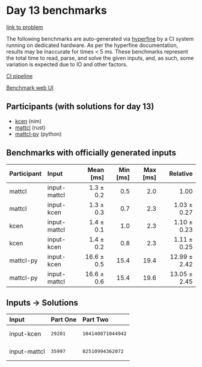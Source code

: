 # Day 13 benchmarks

[link to problem](https://adventofcode.com/2024/day/13)

The following benchmarks are auto-generated via
[hyperfine](https://github.com/sharkdp/hyperfine) by a CI system running on
dedicated hardware. As per the hyperfine documentation, results may be
inaccurate for times < 5 ms. These benchmarks represent the total time to read,
parse, and solve the given inputs, and, as such, some variation is expected due
to IO and other factors.

[CI pipeline](http://ci.papercode.net:8080/teams/main/pipelines/aoc2024)

[Benchmark web UI](https://aoc.ancalagon.black)


## Participants (with solutions for day 13)

- [kcen](https://github.com/kcen/aoc2024) (nim)
- [mattcl](https://github.com/mattcl/aoc2024) (rust)
- [mattcl-py](https://github.com/mattcl/aoc2024-py) (python)


## Benchmarks with officially generated inputs

| Participant | Input | Mean [ms] | Min [ms] | Max [ms] | Relative |
|:---|:---|---:|---:|---:|---:|
| mattcl | input-mattcl | 1.3 ± 0.2 | 0.5 | 2.0 | 1.00 |
| mattcl | input-kcen | 1.3 ± 0.3 | 0.7 | 2.3 | 1.03 ± 0.27 |
| kcen | input-mattcl | 1.4 ± 0.1 | 1.0 | 2.3 | 1.10 ± 0.23 |
| kcen | input-kcen | 1.4 ± 0.2 | 0.8 | 2.3 | 1.11 ± 0.25 |
| mattcl-py | input-kcen | 16.6 ± 0.5 | 15.4 | 19.4 | 12.99 ± 2.42 |
| mattcl-py | input-mattcl | 16.6 ± 0.6 | 15.4 | 19.6 | 13.05 ± 2.45 |


## Inputs -> Solutions

| Input | Part One | Part Two |
|:---|:---|:---|
|input-kcen|<pre>29201</pre>|<pre>104140871044942</pre>|
|input-mattcl|<pre>35997</pre>|<pre>82510994362072</pre>|
